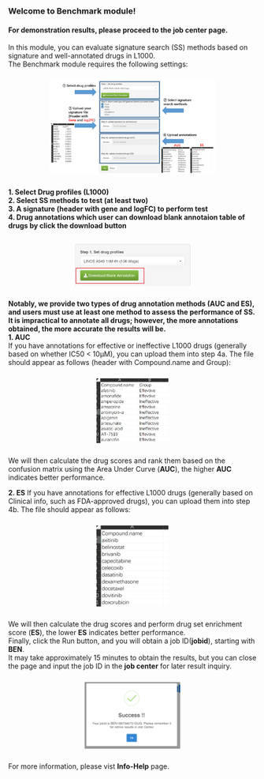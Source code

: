 ### Welcome to Benchmark module!  
#### For demonstration results, please proceed to the job center page.  
In this module, you can evaluate signature search (SS) methods based on signature and well-annotated drugs in L1000.  
The Benchmark module requires the following settings:  

<div style="padding: 10px; text-align: center;">
<img src="imgbm1.png" width = "70%" height = "30%" />
</div>

**1. Select Drug profiles (L1000)**  
**2. Select SS methods to test (at least two)**  
**3. A signature (header with gene and logFC) to perform test**  
**4. Drug annotations which user can download blank annotaion table of drugs by click the download button**  

<div style="padding: 10px; text-align: center;">
<img src="imgbm2.png" width = "50%" height = "30%" />
</div>

**Notably, we provide two types of drug annotation methods (AUC and ES), and users must use at least one method to assess the performance of SS. It is impractical to annotate all drugs; however, the more annotations obtained, the more accurate the results will be.**  
**1. AUC**  
If you have annotations for effective or ineffective L1000 drugs (generally based on whether IC50 < 10μM), you can upload them into step 4a. The file should appear as follows (header with Compound.name and Group):  

<div style="padding: 10px; text-align: center;">
<img src="imgbm3.png" width = "30%" height = "30%" />
</div>

We will then calculate the drug scores and rank them based on the confusion matrix using the Area Under Curve (**AUC**), the higher **AUC** indicates better performance.

**2. ES**
If you have annotations for effective L1000 drugs (generally based on Clinical info, such as FDA-approved drugs), you can upload them into step 4b. The file should appear as follows:  

<div style="padding: 10px; text-align: center;">
<img src="imgbm4.png" width = "30%" height = "30%" />
</div>

We will then calculate the drug scores and perform drug set enrichment score (**ES**), the lower **ES** indicates better performance.  
Finally, click the Run button, and you will obtain a job ID(**jobid**), starting with **BEN**.  
It may take approximately 15 minutes to obtain the results, but you can close the page and input the job ID in the  **job center** for later result inquiry.

<div style="padding: 10px; text-align: center;">
<img src="imgbm5.png" width = "40%" height = "30%" />
</div>

For more information, please vist **Info-Help** page.





